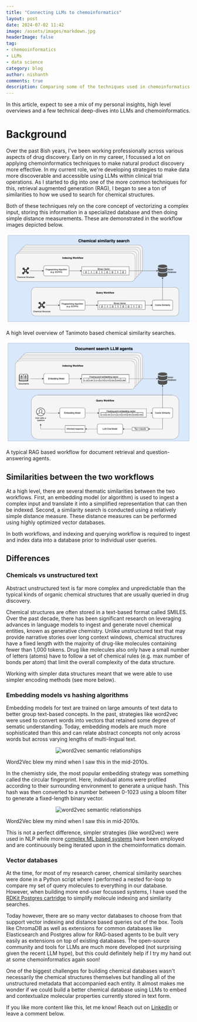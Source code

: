 ```yaml
---
title: "Connecting LLMs to chemoinformatics"
layout: post
date: 2024-07-02 11:42
image: /assets/images/markdown.jpg
headerImage: false
tag:
- chemooinformatics
- LLMs
- data science
category: blog
author: nishanth
comments: true
description: Comparing some of the techniques used in chemoinformatics research in the past to modern day LLM powered workflows.
---
```


In this article, expect to see a mix of my personal insights, high level overviews and a few technical deep-dives into
LLMs and chemoinformatics.


# Background

Over the past 8ish years, I've been working professionally across various aspects of drug discovery. Early on in my career, I focussed a lot on applying chemoinformatics techniques to make natural product discovery more effective. In my current role, we're developing strategies to make data more discoverable and accessible using LLMs within clinical trial operations. As I started to dig into one of the more common techniques for this, retrieval augmented generation (RAG), I began to see a ton of similarities to how we used to search for chemical structures. 


Both of these techniques rely on the core concept of vectorizing a complex input, storing this information in a specialized database and then doing simple distance measurements. These are demonstrated in the workflow images depicted below.


<p align="center">
  <img src="/assets/images/tanimoto_rag-tanimoto.drawio.png" title="RAG Charts">
  <figcaption>A high level overview of Tanimoto based chemical similarity searches.</figcaption>
</p>



<p align="center">
  <img src="/assets/images/tanimoto_rag-llms.drawio.png" title="RAG Charts">
  <figcaption>A typical RAG based workflow for document retrieval and question-answering agents.</figcaption>
</p>


## Similarities between the two workflows

At a high level, there are several thematic similarities between the two workflows. First, an embedding model (or algorithm) is used
to ingest a complex input and translate it into a simplified representation that can then be indexed. Second, a similarity search
is conducted using a relatively simple distance measure. These distance measures can be performed using highly optimized vector databases.

In both workflows, and indexing and querying workflow is required to ingest and index data into a database prior to individual user
queries.  


## Differences


### Chemicals vs unstructured text

Abstract unstructured text is far more complex and unpredictable
than the typical kinds of organic chemical structures that are usually queried in drug discovery.

Chemical structures are often stored in a text-based format called SMILES. Over the past decade, there has been significant
research on leveraging advances in language models to ingest and generate novel
chemical entities, known as generative chemistry. Unlike unstructured text that may provide narrative stories over long
context windows, chemical structures have a fixed length with the majority of drug-like molecules containing fewer than 1,000 tokens.
Drug like molecules also only have a small number of letters (atoms) have to follow a set of chemical rules
 (e.g. max number of bonds per atom) that limit the overall complexity of the data structure. 

Working with simpler data structures meant that we were able to use simpler encoding methods (see more below).


### Embedding models vs hashing algorithms

Embedding models for text are trained on large amounts of text data to better group text-based concepts. In the past, strategies
like word2vec were used to convert words into vectors that retained some degree of sematic understanding. 
Today, embedding models are much more sophisticated than this and can relate abstract concepts not only across words but across varying lengths
of multi-lingual text.

<p align="center">
  <img src="https://upload.wikimedia.org/wikipedia/commons/3/3f/Word_vector_illustration.jpg" title="word2vec semantic relationships" />
  <figcaption>Word2Vec blew my mind when I saw this in the mid-2010s.</figcaption>
</p>


In the chemistry side, the most popular embedding strategy was something called the circular fingerprint. Here, individual atoms were
profiled according to their surrounding environment to generate a unique hash. This hash was then converted to a number between 0-1023 using a bloom
filter to generate a fixed-length binary vector. 

<p align="center">
  <img src="https://docs.chemaxon.com/display/docs/images/download/attachments/1806333/ecfp_iterations.png" title="word2vec semantic relationships" />
  <figcaption>Word2Vec blew my mind when I saw this in mid-2010s.</figcaption>
</p>

This is not a perfect difference, simpler strategies (like word2vec) were used in NLP while more 
[complex ML based systems](https://pubs.acs.org/doi/10.1021/acs.jcim.7b00616) have been 
employed and are continuously being iterated upon in the chemoinformatics domain. 



### Vector databases

At the time, for most of my research career, chemical similarity searches were done in a Python script where
I performed a nested for-loop to compare my set of query molecules to everything in our database. However, when
building more end-user focussed systems, I have used the 
[RDKit Postgres cartridge](https://www.rdkit.org/docs/Cartridge.html)
to simplify molecule indexing and
similarity searches.

Today however, there are so many vector databases to choose from that support vector indexing and distance based queries out of the box.
Tools like ChromaDB as well as extensions for common databases like Elasticsearch and Postgres allow for RAG-based
agents to be built very easily as extensions on top of existing databases. The open-source community and
tools for LLMs are much more developed (not surprising given the recent LLM hype), but this could definitely help
if I try my hand out at some chemoinformatics again soon!

One of the biggest challenges for building chemical databases wasn't necessarily the chemical structures themselves but
handling all of the unstructured metadata that accompanied each entity. It almost makes me wonder if we could build a better
chemical database using LLMs to embed and contextualize molecular properties currently stored in text form.



If you like more content like this, let me know! Reach out on [LinkedIn](https://www.linkedin.com/in/nmerwin/) or leave a comment below.
